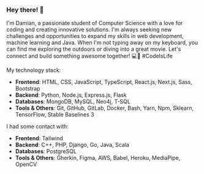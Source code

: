 ### Hey there! 👋

I'm Damian, a passionate student of Computer Science with a love for coding and creating innovative solutions. I'm always seeking new challenges and opportunities to expand my skills in web development, machine learning and Java. When I'm not typing away on my keyboard, you can find me exploring the outdoors or diving into a great movie. Let's connect and build something awesome together! 💻🚀 #CodeIsLife

My technology stack:
- **Frontend**: HTML, CSS, JavaScript, TypeScript, React.js, Next.js, Sass, Bootstrap
- **Backend**: Python, Node.js, Express.js, Flask
- **Databases**: MongoDB, MySQL, Neo4j, T-SQL
- **Tools & Others**: Git, GitHub, GitLab, Docker, Bash, Yarn, Npm, Sklearn, TensorFlow, Stable Baselines 3

I had some contact with:
- **Frontend**: Tailwind
- **Backend**: C++, PHP, Django, Go, Java, Scala
- **Databases**: PostgreSQL
- **Tools & Others**: Gherkin, Figma, AWS, Babel, Heroku, MediaPipe, OpenCV
